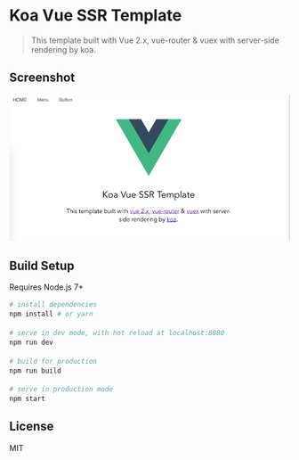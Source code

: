 # Koa Vue SSR Template

>  This template built with Vue 2.x, vue-router & vuex  with server-side rendering by koa.

## Screenshot
![screenshot](./public/static/img/koa-vue-ssr-screenshot.png)

## Build Setup
Requires Node.js 7+

``` bash
# install dependencies
npm install # or yarn

# serve in dev mode, with hot reload at localhost:8080
npm run dev

# build for production
npm run build

# serve in production mode
npm start
```

## License
MIT
